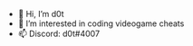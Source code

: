 - 👋 Hi, I’m d0t
- 👀 I’m interested in coding videogame cheats
- 📫 Discord: d0t#4007

<!---
MaxX132/MaxX132 is a ✨ special ✨ repository because its `README.md` (this file) appears on your GitHub profile.
You can click the Preview link to take a look at your changes.
--->
